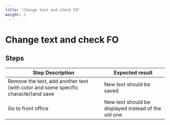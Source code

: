```yaml
---
title: "Change text and check FO"
weight: 2
---
```


# Change text and check FO
## Steps
| Step Description | Expected result |
| ----- | ----- |
| Remove the text, add another text (with color and some specific character)and save | New text should be saved |
| Go to front office | New text should be displayed instead of the old one |
